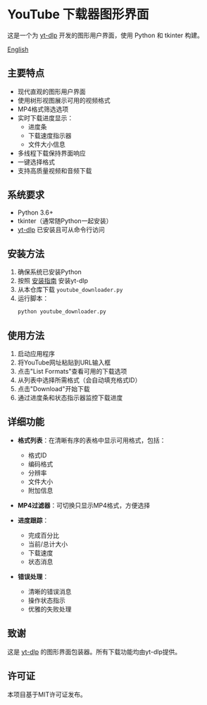 # YouTube 下载器图形界面

这是一个为 [yt-dlp](https://github.com/yt-dlp/yt-dlp) 开发的图形用户界面，使用 Python 和 tkinter 构建。

[English](README.md)

## 主要特点

- 现代直观的图形用户界面
- 使用树形视图展示可用的视频格式
- MP4格式筛选选项
- 实时下载进度显示：
  - 进度条
  - 下载速度指示器
  - 文件大小信息
- 多线程下载保持界面响应
- 一键选择格式
- 支持高质量视频和音频下载

## 系统要求

- Python 3.6+
- tkinter（通常随Python一起安装）
- [yt-dlp](https://github.com/yt-dlp/yt-dlp) 已安装且可从命令行访问

## 安装方法

1. 确保系统已安装Python
2. 按照 [安装指南](https://github.com/yt-dlp/yt-dlp#installation) 安装yt-dlp
3. 从本仓库下载 `youtube_downloader.py`
4. 运行脚本：
   ```bash
   python youtube_downloader.py
   ```

## 使用方法

1. 启动应用程序
2. 将YouTube网址粘贴到URL输入框
3. 点击"List Formats"查看可用的下载选项
4. 从列表中选择所需格式（会自动填充格式ID）
5. 点击"Download"开始下载
6. 通过进度条和状态指示器监控下载进度

## 详细功能

- **格式列表**：在清晰有序的表格中显示可用格式，包括：
  - 格式ID
  - 编码格式
  - 分辨率
  - 文件大小
  - 附加信息
  
- **MP4过滤器**：可切换只显示MP4格式，方便选择
  
- **进度跟踪**：
  - 完成百分比
  - 当前/总计大小
  - 下载速度
  - 状态消息
  
- **错误处理**：
  - 清晰的错误消息
  - 操作状态指示
  - 优雅的失败处理

## 致谢

这是 [yt-dlp](https://github.com/yt-dlp/yt-dlp) 的图形界面包装器。所有下载功能均由yt-dlp提供。

## 许可证

本项目基于MIT许可证发布。
